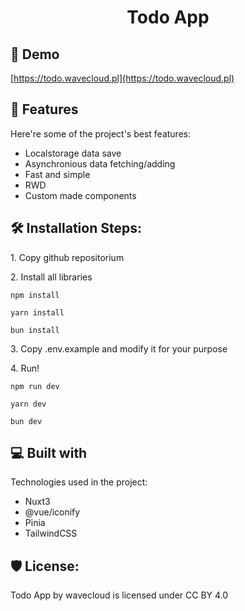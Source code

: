 <h1 align="center" id="title">Todo App</h1>

<h2>🚀 Demo</h2>

[https://todo.wavecloud.pl](https://todo.wavecloud.pl)

  
<h2>🧐 Features</h2>

Here're some of the project's best features:

*   Localstorage data save
*   Asynchronious data fetching/adding
*   Fast and simple
*   RWD
*   Custom made components

<h2>🛠️ Installation Steps:</h2>

<p>1. Copy github repositorium</p>

<p>2. Install all libraries</p>

```
npm install

yarn install 

bun install
```

<p>3. Copy .env.example and modify it for your purpose</p>

<p>4. Run!</p>

```
npm run dev

yarn dev

bun dev
```
  
<h2>💻 Built with</h2>

Technologies used in the project:

*   Nuxt3
*   @vue/iconify
*   Pinia
*   TailwindCSS

<h2>🛡️ License:</h2>

Todo App by wavecloud is licensed under CC BY 4.0 